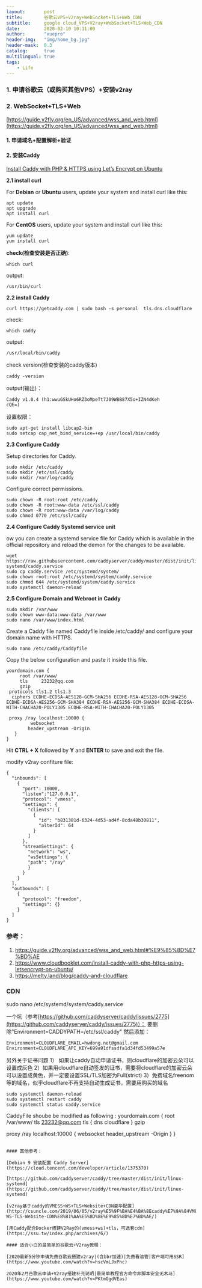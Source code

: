 ```yaml
---
layout:       post
title:        谷歌云VPS+V2ray+WebSocket+TLS+Web_CDN
subtitle:     google cloud_VPS+V2ray+WebSocket+TLS+Web_CDN
date:         2020-02-10 10:11:00
author:       "xuepro"
header-img:   "img/home_bg.jpg"
header-mask:  0.3
catalog:      true
multilingual: true
tags:
    - Life     
---   
```


### 1. 申请谷歌云（或购买其他VPS）+安装v2ray

### 2. WebSocket+TLS+Web

[https://guide.v2fly.org/en_US/advanced/wss_and_web.html](https://guide.v2fly.org/en_US/advanced/wss_and_web.html)

#### 1. 申请域名+配置解析+验证

#### 2.  安装Caddy

[Install Caddy with PHP & HTTPS using Let’s Encrypt on Ubuntu](https://www.cloudbooklet.com/install-caddy-with-php-https-using-letsencrypt-on-ubuntu/)

**2.1 install curl**

  For **Debian** or **Ubuntu** users, update your system and install curl like this:
  ```
  apt update
  apt upgrade
  apt install curl
  ```
  For **CentOS** users, update your system and install curl like this:
  ```
  yum update
  yum install curl
```
**check(检查安装是否正确)**:
```
which curl
```

output:
```
/usr/bin/curl
```


**2.2  install Caddy**

```
curl https://getcaddy.com | sudo bash -s personal  tls.dns.cloudflare
```
check:
```
which caddy
```
output:
```
/usr/local/bin/caddy
```
check version(检查安装的caddy版本)
```
caddy -version
```
output(输出)：
```
Caddy v1.0.4 (h1:wwuGSkUHo6RZ3oMpeTt7J09WBB87X5o+IZN4dKeh
cQE=)
```
设置权限：

```
sudo apt-get install libcap2-bin
sudo setcap cap_net_bind_service=+ep /usr/local/bin/caddy
```

**2.3 Configure Caddy**

Setup directories for Caddy.
```
sudo mkdir /etc/caddy
sudo mkdir /etc/ssl/caddy 
sudo mkdir /var/log/caddy 
```
Configure correct permissions.
```
sudo chown -R root:root /etc/caddy
sudo chown -R root:www-data /etc/ssl/caddy
sudo chown -R root:www-data /var/log/caddy 
sudo chmod 0770 /etc/ssl/caddy
```
**2.4 Configure Caddy Systemd service unit**

ow you can create a systemd service file for Caddy which is available in the official repository and reload the demon for the changes to be available.

```
wget https://raw.githubusercontent.com/caddyserver/caddy/master/dist/init/linux-systemd/caddy.service
sudo cp caddy.service /etc/systemd/system/
sudo chown root:root /etc/systemd/system/caddy.service
sudo chmod 644 /etc/systemd/system/caddy.service
sudo systemctl daemon-reload
```

**2.5 Configure Domain and Webroot in Caddy**

```
sudo mkdir /var/www
sudo chown www-data:www-data /var/www
sudo nano /var/www/index.html
```

Create a Caddy file named Caddyfile inside /etc/caddy/ and configure your domain name with HTTPS.
```
sudo nano /etc/caddy/Caddyfile 
```

Copy the below configuration and paste it inside this file.
```
yourdomain.com {
     root /var/www/
     tls     23232@qq.com
     gzip
 protocols tls1.2 tls1.3
  ciphers ECDHE-ECDSA-AES128-GCM-SHA256 ECDHE-RSA-AES128-GCM-SHA256 ECDHE-ECDSA-AES256-GCM-SHA384 ECDHE-RSA-AES256-GCM-SHA384 ECDHE-ECDSA-WITH-CHACHA20-POLY1305 ECDHE-RSA-WITH-CHACHA20-POLY1305 

 proxy /ray localhost:10000 {
         websocket
        header_upstream -Origin
   }
} 
```

Hit **CTRL + X** followed by **Y** and **ENTER** to save and exit the file.

modify v2ray confiture file:

```
{
  "inbounds": [
    {
      "port": 10000,
      "listen":"127.0.0.1",
      "protocol": "vmess",
      "settings": {
        "clients": [
          {
            "id": "b831381d-6324-4d53-ad4f-8cda48b30811",
            "alterId": 64
          }
        ]
      },
      "streamSettings": {
        "network": "ws",
        "wsSettings": {
        "path": "/ray"
        }
      }
    }
  ],
  "outbounds": [
    {
      "protocol": "freedom",
      "settings": {}
    }
  ]
}

```

### 参考：
1. https://guide.v2fly.org/advanced/wss_and_web.html#%E9%85%8D%E7%BD%AE
2. https://www.cloudbooklet.com/install-caddy-with-php-https-using-letsencrypt-on-ubuntu/
3. https://melty.land/blog/caddy-and-cloudflare

### CDN 
sudo nano /etc/systemd/system/caddy.service

一个坑（参考[https://github.com/caddyserver/caddy/issues/2775](https://github.com/caddyserver/caddy/issues/2775)）： 要删除"Environment=CADDYPATH=/etc/ssl/caddy"
然后添加：
```
Environment=CLOUDFLARE_EMAIL=hwdong.net@gmail.com
Environment=CLOUDFLARE_API_KEY=699a91dfssdfa1d34fd53499a57e
```
另外关于证书问题
1） 如果让caddy自动申请证书，则cloudflare的加密云朵可以设置成灰色
2）如果用cloudflare自动签发的证书，需要将cloudflare的加密云朵可以设置成黄色，并一定要设置SSL/TLS加密为Full(strict)
3）免费域名freenom等的域名，似乎cloudflare不再支持自动生成证书，需要用购买的域名
```
sudo systemctl daemon-reload
sudo systemctl restart caddy
sudo systemctl status caddy.service
```
CaddyFile shoube be modified as following :
yourdomain.com {
     root /var/www/
     tls     23232@qq.com
      tls {
        dns cloudflare
     }
     gzip 

 proxy /ray localhost:10000 {
         websocket
        header_upstream -Origin
   }
} 
```

#### 其他参考：

[Debian 9 安装配置 Caddy Server](https://cloud.tencent.com/developer/article/1375370)

[https://github.com/caddyserver/caddy/tree/master/dist/init/linux-systemd](https://github.com/caddyserver/caddy/tree/master/dist/init/linux-systemd)

[v2ray基于caddy的VMESS+WS+TLS+Website+CDN豪华配置](http://csuncle.com/2019/06/05/v2ray%E5%9F%BA%E4%BA%8Ecaddy%E7%9A%84VMESS-WS-TLS-Website-CDN%E8%B1%AA%E5%8D%8E%E9%85%8D%E7%BD%AE/)

[用Caddy配合Docker搭建V2Ray的(vmess+ws)+tls，可选套cdn](https://ssu.tw/index.php/archives/6/)

#### 适合小白的最简单的谷歌云+V2ray教程：

[2020最新5分钟申请免费谷歌云搭建v2ray|(含bbr加速)|免费看油管|客户端可用SSR](https://www.youtube.com/watch?v=hscVmLJxPhc)

2020年2月谷歌云申请+V2ray搭建补充说明|最简单教程官方命令非脚本安全无木马](https://www.youtube.com/watch?v=PKtmGgdVEas)
